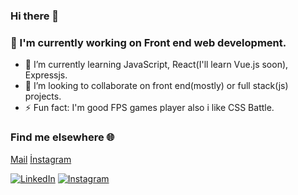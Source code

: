 ### Hi there 👋

<!--
**muhammedakb/muhammedakb** is a ✨ _special_ ✨ repository because its `README.md` (this file) appears on your GitHub profile.
-->

### 🔭 I'm currently working on Front end web development.
  - 🌱 I’m currently learning JavaScript, React(I'll learn Vue.js soon), Expressjs.
  - 👯 I’m looking to collaborate on front end(mostly) or full stack(js) projects.
  - ⚡ Fun fact: I'm good FPS games player also i like CSS Battle.

### Find me elsewhere 🌐

<p align="center">

<a href="mailto:muhammetakb68@gmail.com">Mail</a>
<a href="https://instagram.com/muhammedakb">İnstagram</a>

<a href="https://www.linkedin.com/in/muhammet-akbulut-21a472187/" target="_blank"><img src="https://img.shields.io/badge/LinkedIn-%230077B5.svg?&style=flat-square&logo=linkedin&logoColor=white" alt="LinkedIn"></a>
<a href="https://instagram.com/muhammedakb" target="_blank"><img src="https://img.shields.io/badge/Instagram-%23E4405F.svg?&style=flat-square&logo=instagram&logoColor=white" alt="Instagram"></a>

</a>
</p>

